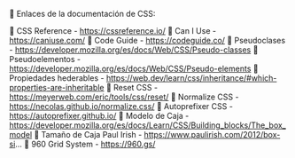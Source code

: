 🔵 Enlaces de la documentación de CSS:

🔵 CSS Reference - https://cssreference.io/
🔵 Can I Use - https://caniuse.com/
🔵 Code Guide - https://codeguide.co/
🔵 Pseudoclases - https://developer.mozilla.org/es/docs/Web/CSS/Pseudo-classes
🔵 Pseudoelementos - https://developer.mozilla.org/es/docs/Web/CSS/Pseudo-elements
🔵 Propiedades hederables - https://web.dev/learn/css/inheritance/#which-properties-are-inheritable
🔵 Reset CSS - https://meyerweb.com/eric/tools/css/reset/
🔵 Normalize CSS - https://necolas.github.io/normalize.css/
🔵 Autoprefixer CSS - https://autoprefixer.github.io/
🔵 Modelo de Caja - https://developer.mozilla.org/es/docs/Learn/CSS/Building_blocks/The_box_model
🔵 Tamaño de Caja Paul Irish - https://www.paulirish.com/2012/box-si...
🔵 960 Grid System - https://960.gs/